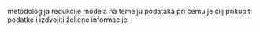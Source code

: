 metodologija redukcije modela na temelju podataka pri čemu je cilj prikupiti podatke i izdvojiti željene informacije 
